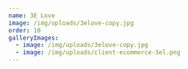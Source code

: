 ```yaml
---
name: 3E Love
image: /img/uploads/3elove-copy.jpg
order: 10
galleryImages:
  - image: /img/uploads/3elove-copy.jpg
  - image: /img/uploads/client-ecommerce-3el.png
---
```

